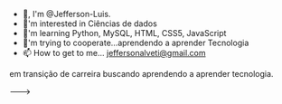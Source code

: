 - 👋, I'm @Jefferson-Luis.
- 👀'm interested in Ciências de dados
- 🌱'm learning Python, MySQL, HTML, CSS5, JavaScript
- 💞️'m trying to cooperate...aprendendo a aprender Tecnologia 
- 📫 How to get to me... jeffersonalveti@gmail.com

<!--- Jefferson-Luis/Jefferson-Luis is a special repository of ✨ ✨ because your README.md (this file) appears on your GitHub --->em transição de carreira buscando aprendendo a aprender tecnologia.
--->
